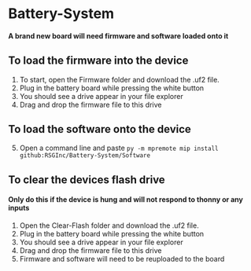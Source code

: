 # Battery-System
#### A brand new board will need firmware and software loaded onto it


## To load the firmware into the device
1. To start, open the Firmware folder and download the .uf2 file.
2. Plug in the battery board while pressing the white button
3. You should see a drive appear in your file explorer
4. Drag and drop the firmware file to this drive

## To load the software onto the device 
5. Open a command line and paste `py -m mpremote mip install github:RSGInc/Battery-System/Software`

## To clear the devices flash drive
#### Only do this if the device is hung and will not respond to thonny or any inputs
1. Open the Clear-Flash folder and download the .uf2 file.
2. Plug in the battery board while pressing the white button
3. You should see a drive appear in your file explorer
4. Drag and drop the firmware file to this drive
5. Firmware and software will need to be reuploaded to the board

